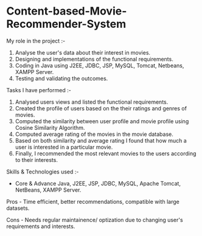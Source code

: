 # Content-based-Movie-Recommender-System

My role in the project :-
1. Analyse the user's data about their interest in movies. 
2. Designing and implementations of the functional requirements.
3. Coding in Java using J2EE, JDBC, JSP, MySQL, Tomcat, Netbeans, XAMPP Server. 
4. Testing and validating the outcomes.

Tasks I have performed :-
1. Analysed users views and listed the functional requirements. 
2. Created the profile of users based on the their ratings and genres of movies.  
3. Computed the similarity between user profile and movie profile using Cosine Similarity Algorithm. 
4. Computed average rating of the movies in the movie database.
5. Based on both similarity and average rating I found that how much a user is interested in a particular movie. 
6. Finally, I recommended the most relevant movies to the users according to their interests.

Skills & Technologies used :-
- Core & Advance Java, J2EE, JSP, JDBC, MySQL, Apache Tomcat, NetBeans, XAMPP Server.


Pros - Time efficient, better recommendations, compatible with large datasets. 

Cons - Needs regular maintainence/ optization due to changing user's requirements and interests. 
